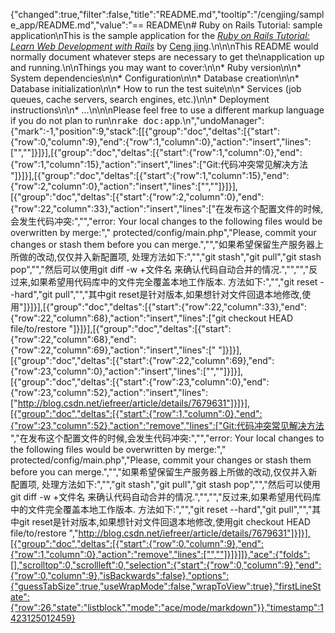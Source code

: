 {"changed":true,"filter":false,"title":"README.md","tooltip":"/cengjing/sample_app/README.md","value":"== README\n# Ruby on Rails Tutorial: sample application\nThis is the sample application for the [*Ruby on Rails Tutorial: Learn Web Development with Rails*](https://github.com/cengjing/rails_turo_in_action/tree/master/cengjing/sample_app) by [Ceng jing](https://github.com/cengjing/rails_turo_in_action/tree/master/cengjing/).\n\n\nThis README would normally document whatever steps are necessary to get the\napplication up and running.\n\nThings you may want to cover:\n\n* Ruby version\n\n* System dependencies\n\n* Configuration\n\n* Database creation\n\n* Database initialization\n\n* How to run the test suite\n\n* Services (job queues, cache servers, search engines, etc.)\n\n* Deployment instructions\n\n* ...\n\n\nPlease feel free to use a different markup language if you do not plan to run\n<tt>rake doc:app</tt>.\n","undoManager":{"mark":-1,"position":9,"stack":[[{"group":"doc","deltas":[{"start":{"row":0,"column":9},"end":{"row":1,"column":0},"action":"insert","lines":["",""]}]}],[{"group":"doc","deltas":[{"start":{"row":1,"column":0},"end":{"row":1,"column":15},"action":"insert","lines":["Git:代码冲突常见解决方法 "]}]}],[{"group":"doc","deltas":[{"start":{"row":1,"column":15},"end":{"row":2,"column":0},"action":"insert","lines":["",""]}]}],[{"group":"doc","deltas":[{"start":{"row":2,"column":0},"end":{"row":22,"column":33},"action":"insert","lines":["在发布这个配置文件的时候,会发生代码冲突:","","error: Your local changes to the following files would be overwritten by merge:","        protected/config/main.php","Please, commit your changes or stash them before you can merge.","","如果希望保留生产服务器上所做的改动,仅仅并入新配置项, 处理方法如下:","","git stash","git pull","git stash pop","","然后可以使用git diff -w +文件名 来确认代码自动合并的情况.","","","反过来,如果希望用代码库中的文件完全覆盖本地工作版本. 方法如下:","","git reset --hard","git pull","","其中git reset是针对版本,如果想针对文件回退本地修改,使用"]}]}],[{"group":"doc","deltas":[{"start":{"row":22,"column":33},"end":{"row":22,"column":68},"action":"insert","lines":["git checkout HEAD file/to/restore  "]}]}],[{"group":"doc","deltas":[{"start":{"row":22,"column":68},"end":{"row":22,"column":69},"action":"insert","lines":[" "]}]}],[{"group":"doc","deltas":[{"start":{"row":22,"column":69},"end":{"row":23,"column":0},"action":"insert","lines":["",""]}]}],[{"group":"doc","deltas":[{"start":{"row":23,"column":0},"end":{"row":23,"column":52},"action":"insert","lines":["http://blog.csdn.net/iefreer/article/details/7679631"]}]}],[{"group":"doc","deltas":[{"start":{"row":1,"column":0},"end":{"row":23,"column":52},"action":"remove","lines":["Git:代码冲突常见解决方法 ","在发布这个配置文件的时候,会发生代码冲突:","","error: Your local changes to the following files would be overwritten by merge:","        protected/config/main.php","Please, commit your changes or stash them before you can merge.","","如果希望保留生产服务器上所做的改动,仅仅并入新配置项, 处理方法如下:","","git stash","git pull","git stash pop","","然后可以使用git diff -w +文件名 来确认代码自动合并的情况.","","","反过来,如果希望用代码库中的文件完全覆盖本地工作版本. 方法如下:","","git reset --hard","git pull","","其中git reset是针对版本,如果想针对文件回退本地修改,使用git checkout HEAD file/to/restore   ","http://blog.csdn.net/iefreer/article/details/7679631"]}]}],[{"group":"doc","deltas":[{"start":{"row":0,"column":9},"end":{"row":1,"column":0},"action":"remove","lines":["",""]}]}]]},"ace":{"folds":[],"scrolltop":0,"scrollleft":0,"selection":{"start":{"row":0,"column":9},"end":{"row":0,"column":9},"isBackwards":false},"options":{"guessTabSize":true,"useWrapMode":false,"wrapToView":true},"firstLineState":{"row":26,"state":"listblock","mode":"ace/mode/markdown"}},"timestamp":1423125012459}